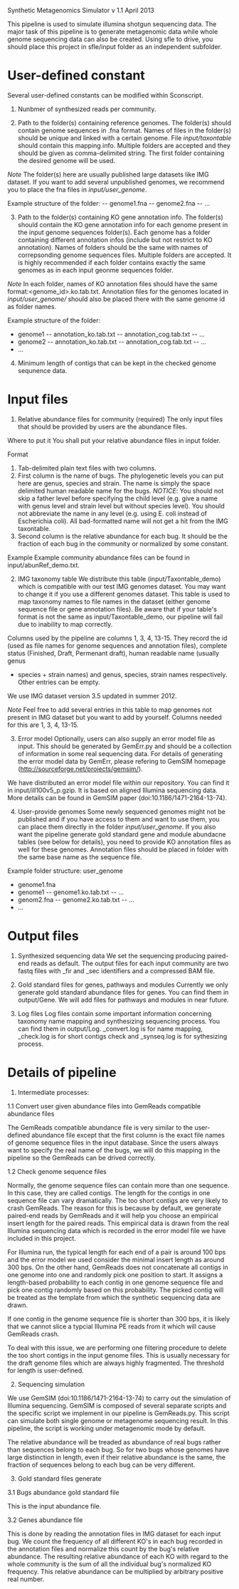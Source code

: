 Synthetic Metagenomics Simulator v 1.1 April 2013

This pipeline is used to simulate illumina shotgun sequencing data. The major
task of this pipeline is to generate metagenomic data while whole genome
sequencing data can also be created. Using sfle to drive, you should place
this project in sfle/input folder as an independent subfolder.

User-defined constant
========================

Several user-defined constants can be modified within Sconscript.

1. Nunbmer of synthesized reads per community.

2. Path to the folder(s) containing reference genomes.
The folder(s) should contain genome sequences in .fna format. Names of files in
the folder(s) should be unique and linked with a certain genome. File
_input/taxontable_ should contain this mapping info. Multiple folders are accepted and they should be given as comma-delimited string. The first folder containing the desired genome will be used.

*Note* The folder(s) here are usually published large datasets like IMG
dataset. If you want to add several unpublished genomes, we recommend you to place the fna files in _input/user_genome_.

Example structure of the folder:
<Your genome sequences folder>
-- genome1.fna
-- genome2.fna
-- ...

3. Path to the folder(s) containing KO gene annotation info.
The folder(s) should contain the KO gene annotation info for each genome present
in the input genome sequences folder(s). Each genome has a folder containing
different annotation infos (include but not restrict to KO annotation). Names of folders should be the same with names of correpsonding genome sequences files. Multiple folders are accepted. It is highly recommended if each folder contains exactly the same genomes as in each input geonme sequences folder.

*Note* In each folder, names of KO annotation files should have the same format:<genome_id>.ko.tab.txt. Annotation files for the genomes located in _input/user_genome/_ should also be placed there with the same genome id as folder names.

Example structure of the folder:
 <Your gene annotation infos folder>
- genome1
-- annotation_ko.tab.txt
-- annotation_cog.tab.txt
-- ...
- genome2
-- annotation_ko.tab.txt
-- annotation_cog.tab.txt
-- ...
- ...

4. Minimum length of contigs that can be kept in the checked genome sequnence
data.

Input files
==================

1. Relative abundance files for community (required)
The only input files that should be provided by users are the abundance files.

Where to put it
You shall put your relative abundance files in input folder.

Format
1) Tab-delimited plain text files with two columns.
2) First column is the name of bugs. The phylogenetic levels you can put here
are genus, species and strain. The name is simply the space delimited human
readable name for the bugs. 
*NOTICE*: You should not skip a father level before specifying the child level 
(e.g. give a name with genus level and strain level but without species level). 
You should not abbreviate the name in any level (e.g. using E. coli instead of
Escherichia coli). All bad-formatted name will not get a hit from the IMG
taxontable.
3) Second column is the relative abundance for each bug. It should be the
fraction of each bug in the community or normalized by some constant.

Example
Example community abundance files can be found in input/abunRef_demo.txt.

2. IMG taxonomy table
We distribute this table (input/Taxontable_demo) which is compatible with our 
test IMG genomes dataset. You may want to change it if you use a different 
genomes dataset. This table is used to map taxonomy names to file names in 
the dataset (either genome sequence file or gene annotation files). Be aware 
that if your table's format is not the same as input/Taxontable_demo, our 
pipeline will fail due to inability to map correctly.

Columns used by the pipeline are columns 1, 3, 4, 13-15. They record the id
(used as file names for genome sequences and annotation files), complete
status (Finished, Draft, Permenant draft), human readable name (usually genus
+ species + strain names) and genus, species, strain names respectively. Other
entries can be empty.

We use IMG dataset version 3.5 updated in summer 2012.

*Note* Feel free to add several entries in this table to map genomes not present in IMG dataset but you want to add by yourself. Columns needed for this are 1, 3, 4, 13-15.

3. Error model
Optionally, users can also supply an error model file as input. This should be
generated by GemErr.py and should be a collection of information in some real
sequencing data. For details of generating the error model data by GemErr,
please refering to GemSIM homepage (http://sourceforge.net/projects/gemsim/).

We have distributed an error model file within our repository. You can find it
in input/ill100v5_p.gzip. It is based on aligned Illumina sequencing data. More
details can be found in GemSIM paper (doi:10.1186/1471-2164-13-74).

4. User-provide genomes
Some newly sequenced genomes might not be published and if you have access to
them and want to use them, you can place them directly in the folder
_input/user_genome_. If you also want the pipeline generate gold standard gene
and module abundacne tables (see below for details), you need to provide KO
annotation files as well for these genomes. Annotation files should be placed
in folder with the same base name as the sequence file.

Example folder structure:
user_genome
- genome1.fna
- genome1
-- genome1.ko.tab.txt
-- ...
- genom2.fna
-- genome2.ko.tab.txt
-- ...
- ...

Output files
=================

1. Synthesized sequencing data
We set the sequencing producing paired-end reads as default. The output files
for each input community are two fastq files with _fir and _sec identifiers 
and a compressed BAM file.

2. Gold standard files for genes, pathways and modules
Currently we only generate gold standard abundance files for genes. You can
find them in output/Gene. We will add files for pathways and modules in
near future.

3. Log files
Log files contain some important information concerning taxonomy name mapping
and synthesizing sequencing process. You can find them in output/Log.
_convert.log is for name mapping, _check.log is for short contigs check and
_synseq.log is for sythesizing process.

Details of pipeline
========================

1. Intermediate processes:

1.1 Convert user given abundance files into GemReads compatible abundance
files

The GemReads compatible abundance file is very similar to the user-defined
abundance file except that the first column is the exact file names of genome
sequence files in the input database. Since the users always want to specify
the real name of the bugs, we will do this mapping in the pipeline so the
GemReads can be drived correctly.

1.2 Check genome sequence files

Normally, the genome sequence files can contain more than one sequence. In
this case, they are called contigs. The length for the contigs in one sequence
file can vary dramatically. The too short contigs are very likely to crash
GemReads. The reason for this is because by default, we generate paired-end
reads by GemReads and it will help you choose an empirical insert length
for the paired reads. This empirical data is drawn from the real Illumina
sequencing data which is recorded in the error model file we have included in
this project.

For Illumina run, the typical length for each end of a pair is around 100 bps
and the error model we used consider the minimal insert length as around
300 bps. On the other hand, GemReads does not concatenate all contigs in one
genome into one and randomly pick one position to start. It assigns a
length-based probability to each contig in one genome sequence file and pick
one contig randomly based on this probability. The picked contig will be
treated as the template from which the synthetic sequencing data are drawn.

If one contig in the genome sequence file is shorter than 300 bps, it is 
likely that we cannot slice a typcial Illumina PE reads from it which will
cause GemReads crash.

To deal with this issue, we are performing one filtering procedure to delete the
too short contigs in the input genome files. This is usually necessary for the
draft genome files which are always highly fragmented. The threshold for
length is user-defined.

2. Sequencing simulation

We use GemSIM (doi:10.1186/1471-2164-13-74) to carry out the simulation of
Illumina sequencing. GemSIM is composed of several separate scripts and the
specific script we implement in our pipeline is GemReads.py. This script can
simulate both single genome or metagenome sequencing result. In this pipeline,
the script is working under metagenomic mode by default.

The relative abundance will be treaded as abundance of real bugs rather than
sequences belong to each bug. So for two bugs whose genomes have large
distinction in length, even if their relative abundance is the same, the
fraction of sequences belong to each bug can be very different.

3. Gold standard files generate

3.1 Bugs abundance gold standard file

This is the input abundance file.

3.2 Genes abundance file

This is done by reading the annotation files in IMG dataset for each input
bug. We count the frequency of all different KO's in each bug recorded in the
annotation files and normalize this count by the bug's relative abundance. The
resulting relative abundance of each KO with regard to the whole community is
the sum of all the individual bug's normalized KO frequency. This relative
abundance can be multiplied by arbitrary positive real number.
